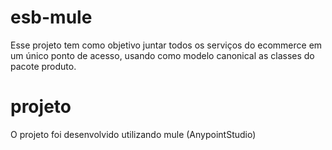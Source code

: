 # esb-mule

Esse projeto tem como objetivo juntar todos os serviços do ecommerce em um único ponto de acesso, usando como modelo canonical as classes do pacote produto.

# projeto

O projeto foi desenvolvido utilizando mule (AnypointStudio)



